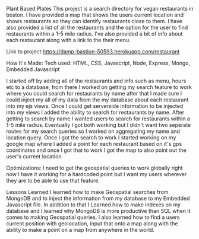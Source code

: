 
Plant Based Plates
This project is a search directory for vegan restaurants in boston. I have provided a map that shows the users current location and shows restaurants so they
can identify restaurants close to them. I have also provided a list of all the restaurants and the option for the user to find restaurants within a 1-5 mile
radius. I've also provided a bit of info about each restaurant along with a link to the their menu.


Link to project:https://damp-bastion-50593.herokuapp.com/restaurant

How It's Made: Tech used: HTML, CSS, Javascript, Node, Express, Mongo, Embedded Javascript

I started off by adding all of the restaurants and info such as menu, hours etc to a database, from there I worked on getting my search feature to work where you could search for restaurants by name
after that I made sure I could inject my all of my data from the my database about each restaurant into my ejs views. Once I could get serverside information to be injected into my views I added the ability to search for restaurants by name. After getting to search by name I wanted users to search for restaurants within a 1-5 mile radius. Eventually I got both working but I didn't want two seperate routes for my search queries so I worked on aggregating my name and location query. Once I got the search to work I started working on my google map where I added a point for each restaurant based on it's gps coordinates and once I got that to work I got the map to also point out the user's current location.

Optimizations: I need to get the geospatial queries to work globally right now I have it working for a hardcoded point but I want my users wherever they are to be able to use that feature.

Lessons Learned:I learned how to make Geospatial searches from MongoDB  and to inject the information from my database to my Embedded Javascript file. In addition to that I Learned
how to make indexes on my database and I learned why MongoDB is more productive than SQL when it comes to making Geospatial queries. I also learned how to find a users
current position with geolocation, input that onto a map along with the ability to make a point on a map from anywhere in the world.
